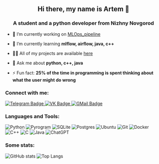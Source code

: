 <h2 align="center">Hi there, my name is Artem 👋</h2>
<h3 align="center">A student and a python developer from Nizhny Novgorod</h3>

- 🔭 I’m currently working on [MLOps_pipeline](https://github.com/HSE-Courseworks/MLOps_pipeline)

- 🌱 I’m currently learning **mlflow, airflow, java, c++**

- 👨‍💻 All of my projects are available [here](https://github.com/sh1ronchik)

- 💬 Ask me about **python, c++, java**
  
- ⚡ Fun fact: **25% of the time in programming is spent thinking about what the user might do wrong**

<h3 align="left">Connect with me:</h3>
<div id="header" align=""> 
  <a href="https://chto_takoe_AO.t.me/">
    <img src="https://img.shields.io/badge/Telegram-2CA5E0?style=for-the-badge&logo=telegram&logoColor=white" alt="Telegram Badge"/>
  </a>
  <a href="https://vk.com/calphayus">
    <img src="https://img.shields.io/badge/-vk-blue?style=for-the-badge&logo=vk&logoColor=white" alt="VK Badge"/>
  </a>
  <a href="mailto:artemrotfront@gmail.com">
    <img src="https://img.shields.io/badge/Gmail-D14836?style=for-the-badge&logo=gmail&logoColor=white" alt="GMail Badge"/>
  </a>
</div>   

<h3 align="left">Languages and Tools:</h3>

![Python](https://img.shields.io/badge/Python-3776AB?style=for-the-badge&logo=python&logoColor=white)
![Pyrogram](https://img.shields.io/badge/pyrogram-2CA5E0?style=for-the-badge&logo=telegram&logoColor=white)
![SQLite](https://img.shields.io/badge/sqlite-%2307405e.svg?style=for-the-badge&logo=sqlite&logoColor=white)
![Postgres](https://img.shields.io/badge/postgres-%23316192.svg?style=for-the-badge&logo=postgresql&logoColor=white)
![Ubuntu](https://img.shields.io/badge/Ubuntu-E95420?style=for-the-badge&logo=ubuntu&logoColor=white)
![Git](https://img.shields.io/badge/git-%23F05033.svg?style=for-the-badge&logo=git&logoColor=white)
![Docker](https://img.shields.io/badge/docker-%230db7ed.svg?style=for-the-badge&logo=docker&logoColor=white)
![C++](https://img.shields.io/badge/c++-%2300599C.svg?style=for-the-badge&logo=c%2B%2B&logoColor=white)
![C](https://img.shields.io/badge/c-%2300599C.svg?style=for-the-badge&logo=c&logoColor=white)
![Java](https://img.shields.io/badge/Java-ED8B00?style=for-the-badge&logo=openjdk&logoColor=white)
![ChatGPT](https://img.shields.io/badge/chatGPT-74aa9c?style=for-the-badge&logo=openai&logoColor=white)

<h3 align="left">Some stats:</h3>

![GitHub stats](https://github-readme-stats.vercel.app/api?username=sh1ronchik&theme=transparent)
![Top Langs](https://github-readme-stats.vercel.app/api/top-langs/?username=sh1ronchik&theme=transparent)
